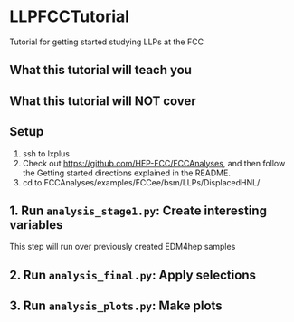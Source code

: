 # LLPFCCTutorial
Tutorial for getting started studying LLPs at the FCC

## What this tutorial will teach you

## What this tutorial will NOT cover


## Setup

1. ssh to lxplus
2. Check out https://github.com/HEP-FCC/FCCAnalyses, and then follow the Getting started directions explained in the README.
3. cd to FCCAnalyses/examples/FCCee/bsm/LLPs/DisplacedHNL/

## 1. Run `analysis_stage1.py`: Create interesting variables

This step will run over previously created EDM4hep samples

## 2. Run `analysis_final.py`: Apply selections

## 3. Run `analysis_plots.py`: Make plots
